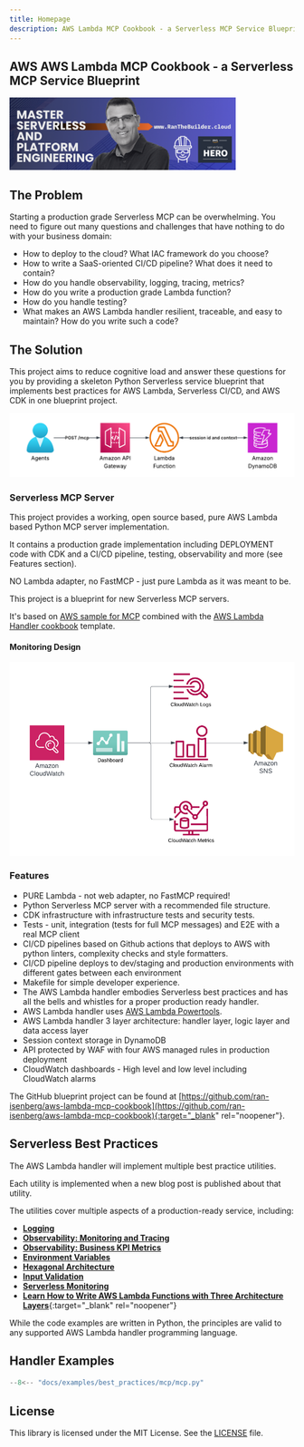 ```yaml
---
title: Homepage
description: AWS Lambda MCP Cookbook - a Serverless MCP Service Blueprint
---
```

## **AWS AWS Lambda MCP Cookbook - a Serverless MCP Service Blueprint**

[<img alt="alt_text" src="./media/banner.png" width="400" />](https://www.ranthebuilder.cloud/)

## **The Problem**

Starting a production grade Serverless MCP can be overwhelming. You need to figure out many questions and challenges that have nothing to do with your business domain:

* How to deploy to the cloud? What IAC framework do you choose?
* How to write a SaaS-oriented CI/CD pipeline? What does it need to contain?
* How do you handle observability, logging, tracing, metrics?
* How do you write a production grade Lambda function?
* How do you handle testing?
* What makes an AWS Lambda handler resilient, traceable, and easy to maintain? How do you write such a code?

## **The Solution**

This project aims to reduce cognitive load and answer these questions for you by providing a skeleton Python Serverless service blueprint that implements best practices for AWS Lambda, Serverless CI/CD, and AWS CDK in one blueprint project.

![design](https://github.com/ran-isenberg/aws-lambda-mcp-cookbook/blob/main/docs/media/design.png?raw=true)

### Serverless MCP Server

This project provides a working, open source based, pure AWS Lambda based Python MCP server implementation.

It contains a production grade implementation including DEPLOYMENT code with CDK and a CI/CD pipeline, testing, observability and more (see Features section).

NO Lambda adapter, no FastMCP - just pure Lambda as it was meant to be.

This project is a blueprint for new Serverless MCP servers.

It's based on [AWS sample for MCP](https://github.com/awslabs/mcp/tree/main/src/mcp-lambda-handler) combined with the [AWS Lambda Handler cookbook](https://ran-isenberg.github.io/aws-lambda-handler-cookbook/) template.

#### **Monitoring Design**

<img alt="monitoring" src="./media/monitoring_design.png" />

### **Features**

* PURE Lambda - not web adapter, no FastMCP required!
* Python Serverless MCP server with a recommended file structure.
* CDK infrastructure with infrastructure tests and security tests.
* Tests - unit, integration (tests for full MCP messages) and E2E with a real MCP client
* CI/CD pipelines based on Github actions that deploys to AWS with python linters, complexity checks and style formatters.
* CI/CD pipeline deploys to dev/staging and production environments with different gates between each environment
* Makefile for simple developer experience.
* The AWS Lambda handler embodies Serverless best practices and has all the bells and whistles for a proper production ready handler.
* AWS Lambda handler uses [AWS Lambda Powertools](https://docs.powertools.aws.dev/lambda-python/).
* AWS Lambda handler 3 layer architecture: handler layer, logic layer and data access layer
* Session context storage in DynamoDB
* API protected by WAF with four AWS managed rules in production deployment
* CloudWatch dashboards - High level and low level including CloudWatch alarms

The GitHub blueprint project can be found at [https://github.com/ran-isenberg/aws-lambda-mcp-cookbook](https://github.com/ran-isenberg/aws-lambda-mcp-cookbook){:target="_blank" rel="noopener"}.

## **Serverless Best Practices**

The AWS Lambda handler will implement multiple best practice utilities.

Each utility is implemented when a new blog post is published about that utility.

The utilities cover multiple aspects of a production-ready service, including:

* [**Logging**](best_practices/logger.md)
* [**Observability: Monitoring and Tracing**](best_practices/tracer.md)
* [**Observability: Business KPI Metrics**](best_practices/metrics.md)
* [**Environment Variables**](best_practices/environment_variables.md)
* [**Hexagonal Architecture**](https://www.ranthebuilder.cloud/post/learn-how-to-write-aws-lambda-functions-with-architecture-layers)
* [**Input Validation**](best_practices/input_validation.md)
* [**Serverless Monitoring**](https://www.ranthebuilder.cloud/post/how-to-effortlessly-monitor-serverless-applications-with-cloudwatch-part-one)
* [**Learn How to Write AWS Lambda Functions with Three Architecture Layers**](https://www.ranthebuilder.cloud/post/learn-how-to-write-aws-lambda-functions-with-architecture-layers){:target="_blank" rel="noopener"}

While the code examples are written in Python, the principles are valid to any supported AWS Lambda handler programming language.

## Handler Examples

```python hl_lines="7 12 27" title="mcp_handler.py"
--8<-- "docs/examples/best_practices/mcp/mcp.py"
```

## **License**

This library is licensed under the MIT License. See the [LICENSE](https://github.com/ran-isenberg/aws-lambda-mcp-cookbook/blob/main/LICENSE) file.
